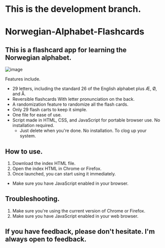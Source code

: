 # This is the development branch.
# Norwegian-Alphabet-Flashcards
## This is a flashcard app for learning the Norwegian alphabet.

![image](https://github.com/user-attachments/assets/47fbd157-0544-47ce-a545-0c63625c272a)



Features include.
- 29 letters, including the standard 26 of the English alphabet plus Æ, Ø, and Å.
- Reversible flashcards With letter pronunciation on the back.
- A randomization feature to randomize all the flash cards.
- Only 29 flash carts to keep it simple.
- One file for ease of use.
- Script made in HTML, CSS, and JavaScript for portable browser use. No installation required.
  - Just delete when you're done. No installation. To clog up your system.


## How to use.
1. Download the index HTML file.
2. Open the index HTML in Chrome or Firefox.
3. Once launched, you can start using it immediately.
  - Make sure you have JavaScript enabled in your browser.

## Troubleshooting.
1. Make sure you're using the current version of Chrome or Firefox.
2. Make sure you have JavaScript enabled in your web browser.

## If you have feedback, please don't hesitate. I'm always open to feedback.
  

